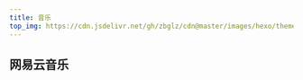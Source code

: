 ```yaml
---
title: 音乐
top_img: https://cdn.jsdelivr.net/gh/zbglz/cdn@master/images/hexo/theme/butterfly/banner/music-banner.jpg
---
```


## 网易云音乐

<!-- require APlayer -->
<link rel="stylesheet" href="https://cdn.jsdelivr.net/npm/aplayer/dist/APlayer.min.css">
<script src="https://cdn.jsdelivr.net/npm/aplayer/dist/APlayer.min.js"></script>
<!-- require MetingJS -->
<script src="https://cdn.jsdelivr.net/npm/meting@2/dist/Meting.min.js"></script>

<!-- id：song id / playlist id / album id / search keyword -->
<!-- server：网易云音乐netease、tencent, kugou, xiami, baidu -->
<!-- type：song, playlist, album, search, artist -->

<meting-js
	server="netease"
	type="playlist"
	id="7313912744">
</meting-js>